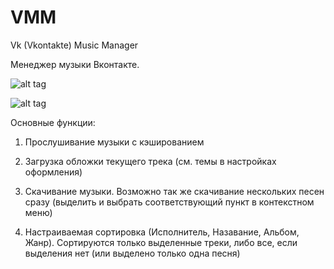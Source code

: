 VMM
===

Vk (Vkontakte) Music Manager


Менеджер музыки Вконтакте.

![alt tag](https://hsto.org/files/a1b/f2e/316/a1bf2e316beb47df9850dceb00dbfd4d.png)

![alt tag](https://habrastorage.org/files/b8d/431/13d/b8d43113d7b5446bbd1352d0c27895aa.png)


Основные функции:

1. Прослушивание музыки с кэшированием

2. Загрузка обложки текущего трека (см. темы в настройках оформления)

3. Скачивание музыки. Возможно так же скачивание нескольких песен сразу (выделить и выбрать соответствующий пункт в контекстном меню)

4.  Настраиваемая сортировка (Исполнитель, Назавание, Альбом, Жанр). Сортируются только выделенные треки, либо все, если выделения нет (или выделено только одна песня)
